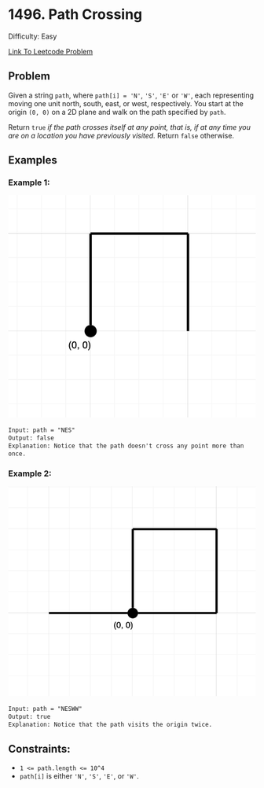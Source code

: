 # 1496. Path Crossing
Difficulty: Easy

[Link To Leetcode Problem](https://leetcode.com/problems/path-crossing/)

## Problem
Given a string `path`, where `path[i] = 'N'`, `'S'`, `'E'` or `'W'`, each representing moving one unit north, south, east, or west, respectively. You start at the origin `(0, 0)` on a 2D plane and walk on the path specified by `path`.

Return `true` *if the path crosses itself at any point, that is, if at any time you are on a location you have previously visited.* Return `false` otherwise.

## Examples
### Example 1:
![example1](./example1.png)
```
Input: path = "NES"
Output: false 
Explanation: Notice that the path doesn't cross any point more than once.
```
### Example 2:
![example2](./example2.png)
```
Input: path = "NESWW"
Output: true
Explanation: Notice that the path visits the origin twice.
```

## Constraints:
- `1 <= path.length <= 10^4`
- `path[i]` is either `'N'`, `'S'`, `'E'`, or `'W'`.